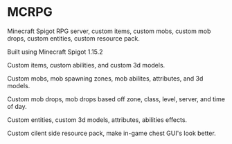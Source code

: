 # MCRPG
Minecraft Spigot RPG server, custom items, custom mobs, custom mob drops, custom entities, custom resource pack.

Built using Minecraft Spigot 1.15.2

Custom items, custom abilities, and custom 3d models.

Custom mobs, mob spawning zones, mob abilites, attributes, and 3d models.

Custom mob drops, mob drops based off zone, class, level, server, and time of day.

Custom entities, custom 3d models, attributes, abilities effects. 

Custom cilent side resource pack, make in-game chest GUI's look better.
